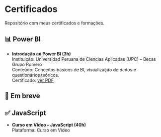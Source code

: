 # Certificados
Repositório com meus certificados e formações.
## 📊 Power BI

- **Introdução ao Power BI (3h)**  
  Instituição: Universidad Peruana de Ciencias Aplicadas (UPC) – Becas Grupo Romero  
  Conteúdo: Conceitos básicos de BI, visualização de dados e questionários teóricos.  
  Certificado: [ver PDF](https://github.com/bobfrajolacloud/certificados/blob/main/BI.pdf
)

## 🔧 Em breve

## ✅ JavaScript

- **Curso em Vídeo – JavaScript (40h)**  
  Plataforma: Curso em Vídeo  
